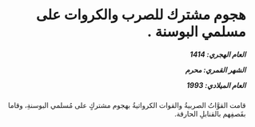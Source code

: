 <h1 dir="rtl">هجوم مشترك للصرب والكروات على مسلمي البوسنة .</h1>

<h5 dir="rtl">العام الهجري:  1414

الشهر القمري: محرم

العام الميلادي: 1993</h5>

<p dir="rtl">قامت القوَّاتُ الصربيةُ والقوات الكرواتيةُ بهجوم مشتركٍ على مُسلمي البوسنةِ، وقاما بقَصفِهم بالقنابلِ الحارقة.</p></br>
